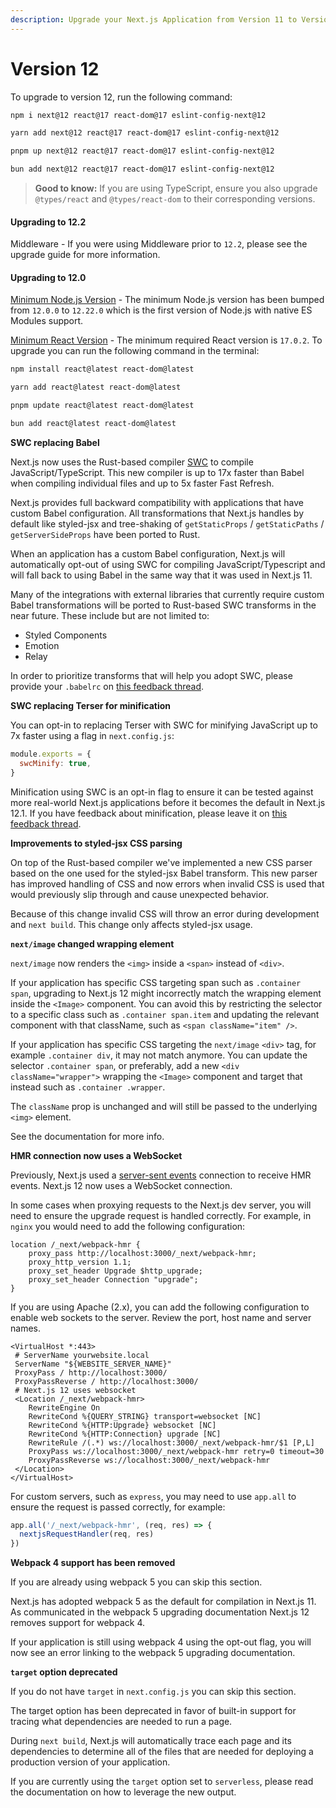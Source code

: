 ```yaml
---
description: Upgrade your Next.js Application from Version 11 to Version 12.
---
```


# Version 12

To upgrade to version 12, run the following command:

```bash
npm i next@12 react@17 react-dom@17 eslint-config-next@12
```

```bash
yarn add next@12 react@17 react-dom@17 eslint-config-next@12
```

```bash
pnpm up next@12 react@17 react-dom@17 eslint-config-next@12
```

```bash
bun add next@12 react@17 react-dom@17 eslint-config-next@12
```

> **Good to know:** If you are using TypeScript, ensure you also upgrade `@types/react` and `@types/react-dom` to their corresponding versions.

#### Upgrading to 12.2

Middleware - If you were using Middleware prior to `12.2`, please see the upgrade guide for more information.

#### Upgrading to 12.0

[Minimum Node.js Version](https://nodejs.org/en/) - The minimum Node.js version has been bumped from `12.0.0` to `12.22.0` which is the first version of Node.js with native ES Modules support.

[Minimum React Version](https://react.dev/learn/add-react-to-an-existing-project) - The minimum required React version is `17.0.2`. To upgrade you can run the following command in the terminal:

```bash
npm install react@latest react-dom@latest

yarn add react@latest react-dom@latest

pnpm update react@latest react-dom@latest

bun add react@latest react-dom@latest
```

**SWC replacing Babel**

Next.js now uses the Rust-based compiler [SWC](https://swc.rs/) to compile JavaScript/TypeScript. This new compiler is up to 17x faster than Babel when compiling individual files and up to 5x faster Fast Refresh.

Next.js provides full backward compatibility with applications that have custom Babel configuration. All transformations that Next.js handles by default like styled-jsx and tree-shaking of `getStaticProps` / `getStaticPaths` / `getServerSideProps` have been ported to Rust.

When an application has a custom Babel configuration, Next.js will automatically opt-out of using SWC for compiling JavaScript/Typescript and will fall back to using Babel in the same way that it was used in Next.js 11.

Many of the integrations with external libraries that currently require custom Babel transformations will be ported to Rust-based SWC transforms in the near future. These include but are not limited to:

* Styled Components
* Emotion
* Relay

In order to prioritize transforms that will help you adopt SWC, please provide your `.babelrc` on [this feedback thread](https://github.com/vercel/next.js/discussions/30174).

**SWC replacing Terser for minification**

You can opt-in to replacing Terser with SWC for minifying JavaScript up to 7x faster using a flag in `next.config.js`:

```js
module.exports = {
  swcMinify: true,
}
```

Minification using SWC is an opt-in flag to ensure it can be tested against more real-world Next.js applications before it becomes the default in Next.js 12.1. If you have feedback about minification, please leave it on [this feedback thread](https://github.com/vercel/next.js/discussions/30237).

**Improvements to styled-jsx CSS parsing**

On top of the Rust-based compiler we've implemented a new CSS parser based on the one used for the styled-jsx Babel transform. This new parser has improved handling of CSS and now errors when invalid CSS is used that would previously slip through and cause unexpected behavior.

Because of this change invalid CSS will throw an error during development and `next build`. This change only affects styled-jsx usage.

**`next/image` changed wrapping element**

`next/image` now renders the `<img>` inside a `<span>` instead of `<div>`.

If your application has specific CSS targeting span such as `.container span`, upgrading to Next.js 12 might incorrectly match the wrapping element inside the `<Image>` component. You can avoid this by restricting the selector to a specific class such as `.container span.item` and updating the relevant component with that className, such as `<span className="item" />`.

If your application has specific CSS targeting the `next/image` `<div>` tag, for example `.container div`, it may not match anymore. You can update the selector `.container span`, or preferably, add a new `<div className="wrapper">` wrapping the `<Image>` component and target that instead such as `.container .wrapper`.

The `className` prop is unchanged and will still be passed to the underlying `<img>` element.

See the documentation for more info.

**HMR connection now uses a WebSocket**

Previously, Next.js used a [server-sent events](https://developer.mozilla.org/docs/Web/API/Server-sent_events) connection to receive HMR events. Next.js 12 now uses a WebSocket connection.

In some cases when proxying requests to the Next.js dev server, you will need to ensure the upgrade request is handled correctly. For example, in `nginx` you would need to add the following configuration:

```nginx
location /_next/webpack-hmr {
    proxy_pass http://localhost:3000/_next/webpack-hmr;
    proxy_http_version 1.1;
    proxy_set_header Upgrade $http_upgrade;
    proxy_set_header Connection "upgrade";
}
```

If you are using Apache (2.x), you can add the following configuration to enable web sockets to the server. Review the port, host name and server names.

```
<VirtualHost *:443>
 # ServerName yourwebsite.local
 ServerName "${WEBSITE_SERVER_NAME}"
 ProxyPass / http://localhost:3000/
 ProxyPassReverse / http://localhost:3000/
 # Next.js 12 uses websocket
 <Location /_next/webpack-hmr>
    RewriteEngine On
    RewriteCond %{QUERY_STRING} transport=websocket [NC]
    RewriteCond %{HTTP:Upgrade} websocket [NC]
    RewriteCond %{HTTP:Connection} upgrade [NC]
    RewriteRule /(.*) ws://localhost:3000/_next/webpack-hmr/$1 [P,L]
    ProxyPass ws://localhost:3000/_next/webpack-hmr retry=0 timeout=30
    ProxyPassReverse ws://localhost:3000/_next/webpack-hmr
 </Location>
</VirtualHost>
```

For custom servers, such as `express`, you may need to use `app.all` to ensure the request is passed correctly, for example:

```js
app.all('/_next/webpack-hmr', (req, res) => {
  nextjsRequestHandler(req, res)
})
```

**Webpack 4 support has been removed**

If you are already using webpack 5 you can skip this section.

Next.js has adopted webpack 5 as the default for compilation in Next.js 11. As communicated in the webpack 5 upgrading documentation Next.js 12 removes support for webpack 4.

If your application is still using webpack 4 using the opt-out flag, you will now see an error linking to the webpack 5 upgrading documentation.

**`target` option deprecated**

If you do not have `target` in `next.config.js` you can skip this section.

The target option has been deprecated in favor of built-in support for tracing what dependencies are needed to run a page.

During `next build`, Next.js will automatically trace each page and its dependencies to determine all of the files that are needed for deploying a production version of your application.

If you are currently using the `target` option set to `serverless`, please read the documentation on how to leverage the new output.
